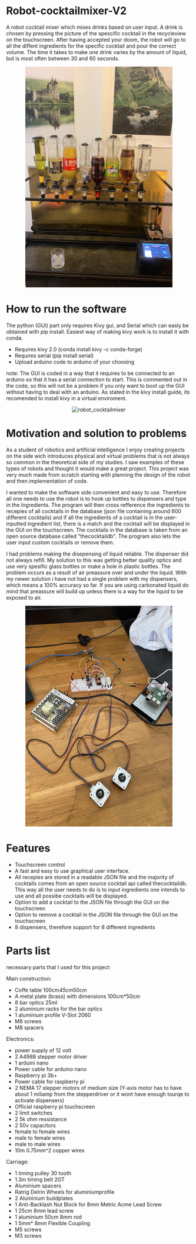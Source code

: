 

# Robot-cocktailmixer-V2


A robot cocktail mixer which mixes drinks based on user input. A drink is chosen by pressing the picture of the spescific cocktail in the recycleview on the touchscreen. After having accepted your doom, the robot will go to all the diffent ingredients for the specific cocktail and pour the correct volume. The time it takes to make one drink varies by the amount of liquid, but is most often between 30 and 60 seconds. 



<p align="center">
<img src="https://github.com/MathiasSagbakken/Robot-cocktailmixer-V2/blob/master/robot_image1.jpg" alt="robot_cocktailmixer"
	title="Front view of the robot" width="400" height="600" />
</p>

# How to run the software

The python (GUI) part only requires Kivy gui, and Serial which can easly be obtained with pip install. Easiest way of making kivy work is to install it with conda.

* Requires kivy 2.0	(conda install kivy -c conda-forge)
* Requires serial	(pip install serial)
* Upload arduino code to arduino of your choosing

note: The GUI is coded in a way that it requires to be connected to an arduino so that it has a serial connection to start. This is commented out in the code, so this will not be a problem if you only want to boot up the GUI without having to deal with an arduino. As stated in the kivy install guide, its recomended to install kivy in a virtual enviroment.

<p align="center">
<img src="https://github.com/MathiasSagbakken/Robot-cocktailmixer-V2/blob/master/robot_gif1.gif" alt="robot_cocktailmixer"
	title="Front view of the robot" width="800" height="450" />
</p>


# Motivation and solution to problems

As a student of robotics and artificial intelligence I enjoy creating projects on the side wich introduces physical and virtual problems that is not always so common in the theoretical side of my studies. I saw examples of these types of robots and thought it would make a great project. This project was very much made from scratch starting with planning the design of the robot and then implementation of code.

I wanted to make the software side convenient and easy to use. Therefore all one needs to use the robot is to hook up bottles to dispensers and type in the Ingredients. The program will then cross refference the ingredients to recepies of all cocktails in the database (json file containing around 600 different cocktails) and if all the ingredients of a cocktail is in the user-inputted ingredient list, there is a match and the cocktail will be displayed in the GUI on the touchscreen. The cocktails in the database is taken from an open source database called "thecocktaildb". The program also lets the user input custom cocktails or remove them. 

I had problems making the disepensing of liquid reliable. The dispenser did not always refill. My solution to this was getting better quality optics and use very spesific glass bottles or make a hole in plastic bottles. The problem occurs as a result of air preassure over and under the liquid. With my newer solution i have not had a single problem with my dispensers, which means a 100% accuracy so far. If you are using carbonated liquid do mind that preassure will build up unless there is a way for the liquid to be exposed to air. 

<p align="center">
<img src="https://github.com/MathiasSagbakken/Robot-cocktailmixer-V2/blob/master/robot_image2.jpg" alt="robot_cocktailmixer"
	title="Front view of the robot" width="400" height="600" />
</p>

# Features
* Touchscreen control
* A fast and easy to use graphical user interface. 
* All recepies are stored in a readable JSON file and the majority of cocktails comes from an open source cocktail api called thecocktaildb. This way all the user needs to do is to input ingredients one intends to use and all possibe cocktails will be displayed.
* Option to add a cocktail to the JSON file through the GUI on the touchscreen
* Option to remove a cocktail in the JSON file through the GUI on the touchscreen
* 8 dispensers, therefore support for 8 different ingredients 


# Parts list

necessary parts that I used for this project:

Main construction:
* Coffe table 100cm*45cm*50cm
* A metal plate (brass) with dimensions 100cm*50cm
* 8 bar optics 25ml
* 2 aluminium racks for the bar optics
* 1 aluminium profile V-Slot 2060
* M8 screws
* M8 spacers

Electronics:
* power supply of 12 volt
* 2 A4988 stepper motor driver
* 1 arduini nano
* Power cable for arduino nano
* Raspberry pi 3b+
* Power cable for raspberry pi
* 2 NEMA 17 stepper motors of medium size (Y-axis motor has to have about 1 miliamp from the stepperdriver or it wont have enough tourqe to activate dispensers)
* Official raspberry pi touchscreen
* 2 limit switches
* 2 5k ohm ressistance
* 2 50v capacitors
* female to female wires
* male to female wires
* male to male wires
* 10m 0.75mm^2 copper wires

Carriage:
* 1 timing pulley 30 tooth
* 1.3m timing belt 2GT
* Aluminium spacers
* Ratrig Delrin Wheels for aluminiumprofile
* 2 Aluminium buildplates
* 1 Anti-Backlash Nut Block for 8mm Metric Acme Lead Screw
* 1 25cm 8mm lead screw
* 1 aluminium 50cm 8mm rod
* 1 5mm* 8mm Flexible Coupling  
* M5 screws
* M3 screws
